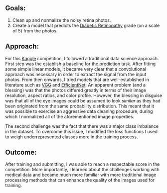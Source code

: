 ## Goals: 
1. Clean up and normalize the noisy retina photos.
2. Create a model that predicts the [Diabetic Retinopathy](https://en.wikipedia.org/wiki/Diabetic_retinopathy) grade (on a scale of 5) from the photos. 

## Approach:
For this [Kaggle](https://www.kaggle.com/) competition, I followed a traditional data science approach. First step was the establish a baseline for the prediction task. After fitting some simple linear models, it became very clear that a convolutional approach was necessary in order to extract the signal from the input photos. From then onwards, I tried models that are well-established in literature such as [VGG](https://neurohive.io/en/popular-networks/vgg16/) and [EfficientNet](https://ai.googleblog.com/2019/05/efficientnet-improving-accuracy-and.html). An apparent problem (and a blessing) was that the photos differed greatly in terms of their image resolution, aspect ratios, and color profile. However, the blessing in disguise was that all of the eye images could be assumed to look *similar* as they had been originated from the same probability distribution. This meant that it was possible to exercise an aggressive data cleaning procedure, during which I normalized all of the aforementioned image properties. 

The second challenge was the fact that there was a major class imbalance in the dataset. To overcome this issue, I modified the loss functions I used to weigh underrepresented classes more in the training process. 


## Outcome:
After training and submitting, I was able to reach a respectable score in the competition. More importantly, I learned about the challenges working with medical data and became much more familiar with more traditional image processing methods that can enhance the quality of the images used for training. 